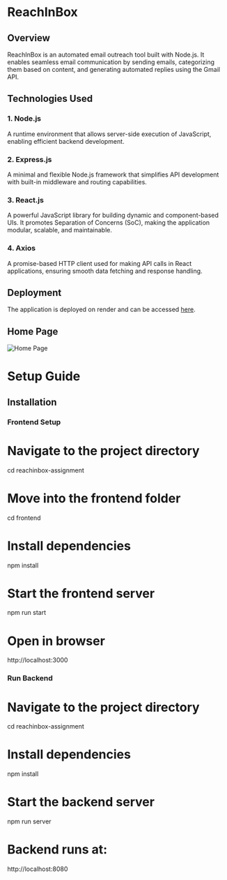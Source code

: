 # ReachInBox

## Overview

ReachInBox is an automated email outreach tool built with Node.js. It enables seamless email communication by sending emails, categorizing them based on content, and generating automated replies using the Gmail API.

## Technologies Used

### 1. Node.js

A runtime environment that allows server-side execution of JavaScript, enabling efficient backend development.

### 2. Express.js

A minimal and flexible Node.js framework that simplifies API development with built-in middleware and routing capabilities.

### 3. React.js

A powerful JavaScript library for building dynamic and component-based UIs. It promotes Separation of Concerns (SoC), making the application modular, scalable, and maintainable.

### 4. Axios

A promise-based HTTP client used for making API calls in React applications, ensuring smooth data fetching and response handling.

## Deployment

The application is deployed on render and can be accessed [here](...).


## Home Page

![Home Page](...)

# Setup Guide <br/>

   <h2>Installation</h2>

### Frontend Setup

# Navigate to the project directory

cd reachinbox-assignment

# Move into the frontend folder

cd frontend

# Install dependencies

npm install

# Start the frontend server

npm run start

# Open in browser

http://localhost:3000

### Run Backend

# Navigate to the project directory

cd reachinbox-assignment

# Install dependencies

npm install

# Start the backend server

npm run server

# Backend runs at:

http://localhost:8080
